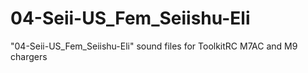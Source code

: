 # 04-Seii-US_Fem_Seiishu-Eli
"04-Seii-US_Fem_Seiishu-Eli" sound files for ToolkitRC M7AC and M9 chargers

